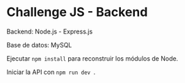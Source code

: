 # Challenge JS - Backend

Backend: Node.js - Express.js

Base de datos: MySQL

Ejecutar ```npm install``` para reconstruir los módulos de Node.

Iniciar la API con ```npm run dev ```.